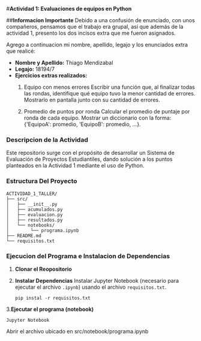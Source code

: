 #**Actividad 1: Evaluaciones de equipos en Python**

##**Informacion Importante**
 Debido a una confusión de enunciado, con unos compañeros, pensamos que el trabajo era grupal, así que además de la actividad 1, presento los dos incisos extra que me fueron asignados.

Agrego a continuacion mi nombre, apellido, legajo y los enunciados extra que realicé:
- **Nombre y Apellido:** Thiago Mendizabal
- **Legajo:** 18194/7
- **Ejercicios extras realizados:**
	1) Equipo con menos errores
Escribir una función que, al finalizar todas las rondas, identifique qué equipo tuvo la menor cantidad de errores. Mostrarlo en pantalla junto con su cantidad de errores.

	2) Promedio de puntos por ronda
Calcular el promedio de puntaje por ronda de cada equipo. Mostrar un diccionario con la forma: {'EquipoA': promedio, 'EquipoB': promedio, ...}.

### **Descripcion de la Actividad**
Este repositorio surge con el propósito de desarrollar un Sistema de Evaluación de Proyectos Estudiantiles, dando solución a los puntos planteados en la Actividad 1 mediante el uso de Python.

### Estructura Del Proyecto

```
ACTIVIDAD_1_TALLER/
├── src/
│ 	├── __init__.py
│ 	├── acumulados.py
│ 	├── evaluacion.py
│ 	├── resultados.py
│ 	└── notebooks/
│		 └── programa.ipynb
├── README.md
└── requisitos.txt
```
### Ejecucion del Programa e Instalacion de Dependencias
1. **Clonar el Reopositorio**
2. **Instalar Dependencias**
	Instalar Jupyter Notebook (necesario para ejecutar el archivo `.ipynb`) usando el archivo `requisitos.txt`.
	
	`pip instal -r requisitos.txt`
	
3.**Ejecutar el programa (notebook)** 

`Jupyter Notebook`

Abrir el archivo ubicado en src/notebook/programa.ipynb
